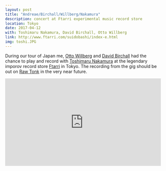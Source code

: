 ```yaml
---
layout: post
title: "Andreae/Birchall/Willberg/Nakamura"
description: concert at Ftarri experimental music record store
location: Tokyo
date: 2017-04-12
with: Toshimaru Nakamura, David Birchall, Otto Willberg
link: http://www.ftarri.com/suidobashi/index-e.html
img: toshi.JPG
---
```

During our tour of Japan me, [Otto Willberg](http://ottowillberg.com/) and [David Birchall](https://davidmbirchall.com/) had the chance to play and record with [Toshimaru Nakamura](http://www.toshimarunakamura.com/) at the legendary imporov record store [Ftarri](http://www.ftarri.com/suidobashi/index-e.html) in Tokyo. The recording from the gig should  be out on [Raw Tonk](https://rawtonkrecords.bandcamp.com/) in the very near future.

<div style="padding:56.25% 0 0 0;position:relative;"><iframe src="https://player.vimeo.com/video/222215022?byline=0&portrait=0" style="position:absolute;top:0;left:0;width:100%;height:100%;" frameborder="0" webkitallowfullscreen mozallowfullscreen allowfullscreen></iframe></div><script src="https://player.vimeo.com/api/player.js"></script>